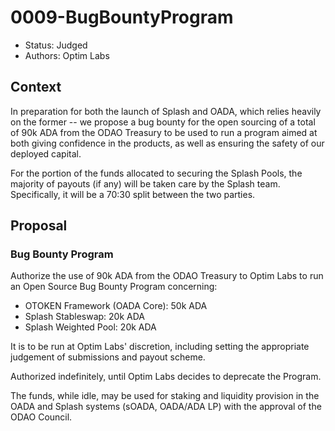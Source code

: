# 0009-BugBountyProgram

- Status: Judged
- Authors: Optim Labs

## Context

In preparation for both the launch of Splash and OADA, which relies heavily on the former -- we propose a bug bounty for the open sourcing of a total of 90k ADA from the ODAO Treasury to be used to run a program aimed at both giving confidence in the products, as well as ensuring the safety of our deployed capital. 

For the portion of the funds allocated to securing the Splash Pools, the majority of payouts (if any) will be taken care by the Splash team. Specifically, it will be a 70:30 split between the two parties.

## Proposal

### Bug Bounty Program

Authorize the use of 90k ADA from the ODAO Treasury to Optim Labs to run an Open Source Bug Bounty Program concerning:

- OTOKEN Framework (OADA Core): 50k ADA
- Splash Stableswap: 20k ADA
- Splash Weighted Pool: 20k ADA

It is to be run at Optim Labs' discretion, including setting the appropriate judgement of submissions and payout scheme.

Authorized indefinitely, until Optim Labs decides to deprecate the Program. 

The funds, while idle, may be used for staking and liquidity provision in the OADA and Splash systems (sOADA, OADA/ADA LP) with the approval of the ODAO Council.